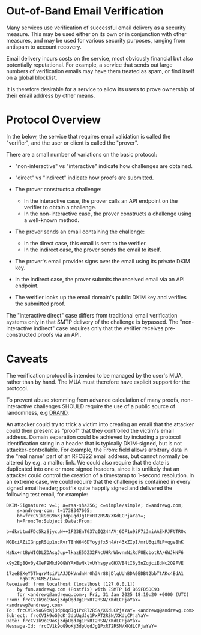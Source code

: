 # Out-of-Band Email Verification

Many services use verification of successful email delivery as a security measure.
This may be used either on its own or in conjunction with other measures, and may be used for various security purposes, ranging from antispam to account recovery.

Email delivery incurs costs on the service, most obviously financial but also potentially reputational.
For example, a service that sends out large numbers of verification emails may have them treated as spam, or find itself on a global blocklist.

It is therefore desirable for a service to allow its users to prove ownership of their email address by other means.

# Protocol Overview

In the below, the service that requires email validation is called the "verifier", and the user or client is called the "prover".

There are a small number of variations on the basic protocol:

* "non-interactive" vs "interactive" indicate how challenges are obtained.
* "direct" vs "indirect" indicate how proofs are submitted.

* The prover constructs a challenge:
    * In the interactive case, the prover calls an API endpoint on the verifier to obtain a challenge.
    * In the non-interactive case, the prover constructs a challenge using a well-known method.
* The prover sends an email containing the challenge:
    * In the direct case, this email is sent to the verifier.
    * In the indirect case, the prover sends the email to itself.
* The prover's email provider signs over the email using its private DKIM key.
* In the indirect case, the prover submits the received email via an API endpoint.
* The verifier looks up the email domain's public DKIM key and verifies the submitted proof.

The "interactive direct" case differs from traditional email verification systems only in that SMTP delivery of the challenge is bypassed.
The "non-interactive indirect" case requires only that the verifier receives pre-constructed proofs via an API.

# Caveats

The verification protocol is intended to be managed by the user's MUA, rather than by hand.
The MUA must therefore have explicit support for the protocol.

To prevent abuse stemming from advance calculation of many proofs, non-interactive challenges SHOULD require the use of a public source of randomness, e.g [DRAND](https://drand.love).

An attacker could try to trick a victim into creating an email that the attacker could then present as "proof" that they controlled the victim's email address.
Domain separation could be achieved by including a protocol identification string in a header that is typically DKIM-signed, but is not attacker-controllable.
For example, the From: field allows arbitrary data in the "real name" part of an RFC822 email address, but cannot normally be altered by e.g. a mailto: link.
We could also require that the date is duplicated into one or more signed headers, since it is unlikely that an attacker could control the creation of a timestamp to 1-second resolution.
In an extreme case, we could require that the challenge is contained in every signed email header; postfix quite happily signed and delivered the following test email, for example:

```
DKIM-Signature: v=1; a=rsa-sha256; c=simple/simple; d=andrewg.com;
	s=andrewg-com; t=1738347605;
	bh=frcCV1k9oG9oKj3dpUqdJg1PxRT2RSN/XKdLCPjaYaY=;
	h=From:To:Subject:Date:From;
	b=dkrUtwdFDc5kzSjycuN++1F23EnTG37qIQ244AVj6OF1u9iP7iJmiAAEkPJFtTROx
	 MGEciAZiIGnppRSUp1ncRvrT8hW646DYoyjfx5n4Ar43xZIpI/mrU6qiMiP+qge8hK
	 HzNx+ntBpWICDLZDAsgJup+lkazE5DZ32FNcUHRnWbvnmNiRdFUEcbotRA/6WJkNF6
	 x9y2Eg8Qv0y4XeF9Mkd9GGWYA+BwNklvUYhsgyaGHXVB4tI6y5nZqjciEdNc2Q9FVE
	 17zeBSXeY5TkqrW4siVLAJJDkVndnNr0h3Nr88jDlqUUhBDA0EDBt2bbTtAKc4EdA1
	 hqbTPG7GM5/Iw==
Received: from localhost (localhost [127.0.0.1])
	by fum.andrewg.com (Postfix) with ESMTP id B65FD5DC93
	for <andrewg@andrewg.com>; Fri, 31 Jan 2025 18:19:20 +0000 (UTC)
From: frcCV1k9oG9oKj3dpUqdJg1PxRT2RSN/XKdLCPjaYaY= <andrewg@andrewg.com>
To: frcCV1k9oG9oKj3dpUqdJg1PxRT2RSN/XKdLCPjaYaY= <andrewg@andrewg.com>
Subject: frcCV1k9oG9oKj3dpUqdJg1PxRT2RSN/XKdLCPjaYaY=
Date: frcCV1k9oG9oKj3dpUqdJg1PxRT2RSN/XKdLCPjaYaY=
Message-Id: frcCV1k9oG9oKj3dpUqdJg1PxRT2RSN/XKdLCPjaYaY=

```
